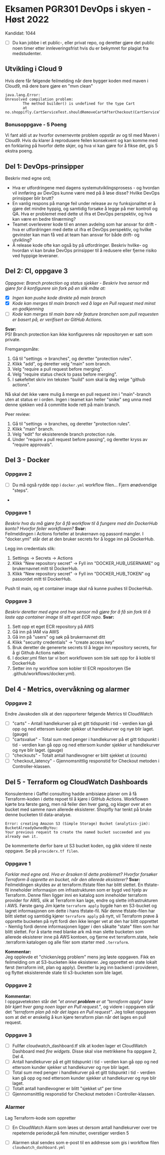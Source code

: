 # Eksamen PGR301 DevOps i skyen - Høst 2022
Kandidat: 1044

* [ ] Du kan jobbe i et public-, eller privat repo, og deretter gjøre det public noen timer etter innleveringsfrist hvis du er bekymret for plagiat fra medstudenter.

## Utvikling i Cloud 9
Hvis dere får følgende feilmelding når dere bygger koden med maven i Cloud9, må dere bare gjøre en "mvn clean"

```text
java.lang.Error: 
Unresolved compilation problem: 
        The method builder() is undefined for the type Cart
        at no.shoppifly.CartServiceTest.shouldRemoveCartAfterCheckout(CartServiceTest.java:13)
```

### Bonusoppgave - 5 Poeng

Vi fant aldi ut av hvorfor ovnernevnte problem oppstår av og til med Maven i Cloud9. Hvis du klarer å reprodusere feilen konsekvent
og kan komme med en forklaring på hvorfor dette skjer, og hva vi kan gjøre for å fikse det, gis 5 ekstra poeng. 

## Del 1: DevOps-prinsipper

Beskriv med egne ord;

* Hva er utfordringene med dagens systemutviklingsprosess - og hvordan vil innføring av DevOps kunne være med på å løse
  disse? Hvilke DevOps prinsipper blir brutt?
* En vanlig respons på mange feil under release av ny funksjonalitet er å gjøre det mindre hyppig, og samtidig forsøke å legge på mer kontroll og QA. Hva er problemet med dette ut ifra et DevOps perspektiv, og hva kan være en bedre tilnærming?
* Teamet overleverer kode til en annen avdelng som har ansvar for drift - hva er utfordringen med dette ut ifra et DevOps perspektiv, og hvilke gevinster kan man få ved at team han ansvar for både drift- og utvikling? 
* Å release kode ofte kan også by på utfordringer. Beskriv hvilke- og hvordan vi kan bruke DevOps prinsipper til å redusere
  eller fjerne risiko ved hyppige leveraner.

## Del 2: CI, oppgave 3
*Oppgave:* 
*Branch protection og status sjekker - Beskriv hva sensor må gjøre for å konfigurere sin fork på en slik måte at:*
* [x] *Ingen kan pushe kode direkte på main branch*
* [x] *Kode kan merges til main branch ved å lage en Pull request med minst en godkjenning*
* [ ] *Kode kan merges til main bare når feature branchen som pull requesten er basert på, er verifisert av GitHub Actions.*

**Svar:**\
PS! Branch protection kan ikke konfigureres når repositoryen er satt som private.

Fremgangsmåte:
1. Gå til "settings -> branches", og deretter "protection rules".
2. Klikk "add", og deretter velg "main" som branch.
3. Velg "require a pull request before merging".
4. Velg "require status check to pass before merging".
5. I søkefeltet skriv inn teksten "build" som skal la deg velge "github actions".
 
Nå skal det ikke være mulig å merge en pull request inn i "main"-branch uten at status er i orden. Ingen i teamet kan heller "snike" seg unna med denne sjekken ved å committe kode rett på main branch.

Peer review:
1. Gå til "settings -> branches, og deretter "protection rules".
2. Klikk "main" branch.
3. Velg "edit" for eksisterende branch protection rule.
4. Under "require a pull request before passing", og deretter kryss av "require approvals".

## Del 3 - Docker
### Oppgave 2
* [ ] Du må også rydde opp i ```docker.yml``` workflow filen... Fjern ønødvendige "steps".
* 
### Oppgave 1
*Beskriv hva du må gjøre for å få workflow til å fungere med din DockerHub konto? Hvorfor feiler workflowen?*
**Svar:**\
Feilmeldingen i Actions forteller at brukernavn og passord mangler. 
I "docker.yml" står det at den bruker secrets for å logge inn på DockerHub. 

Legg inn credentials slik:
1. Settings -> Secrets -> Actions
2. Klikk "New repository secret" -> Fyll inn "DOCKER_HUB_USERNAME" og brukernavnet mitt til DockerHub.
3. Klikk "New repository secret" -> Fyll inn "DOCKER_HUB_TOKEN" og passordet mitt til DockerHub.

Push til main, og et container image skal nå kunne pushes til DockerHub.

### Oppgave 3
*Beskriv deretter med egne ord hva sensor må gjøre for å få sin fork til å laste opp container image til sitt eget ECR repo.*
**Svar:** 
1. Sett opp et eget ECR repository på AWS
2. Gå inn på IAM via AWS
3. Gå inn på "users" og søk på brukernavnet ditt
4. Klikk "security credentials" -> "create access key"
5. Bruk deretter de genererte secrets til å legge inn repository secrets, for å gi Github Actions nøkler.
6. I docker.yml filen tar vi bort workflowen som ble satt opp for å koble til DockerHub
7. Setter inn ny workflow som kobler til ECR repositoryen (Se .github/workflows/docker.yml).

## Del 4 - Metrics, overvåkning og alarmer
### Oppgave 2
Endre Javakoden slik at den rapporterer følgende Metrics til CloudWatch
* [ ] "carts" -  Antall handlekurver på et gitt tidspunkt i tid - verdien kan gå opp og ned ettersom kunder sjekker ut handlekurver og nye blir laget. (gauge)  
* [ ] "cartsvalue" - Total sum med penger i handlekurver på et gitt tidspunkt i tid - verdien kan gå opp og ned ettersom kunder sjekker ut handlekurver og nye blir laget. (gauge)
* [ ] "checkouts" - Totalt antall  handlevogner er blitt sjekket ut (counts)
* [ ] "checkout_latency" - Gjennomsnittlig responstid for Checkout metoden i Controller-klassen.

## Del 5 - Terraform og CloudWatch Dashboards
Konsulentene i Gaffel consulting hadde ambisiøse planer om å få Terraform-koden i dette repoet til å kjøre
i GitHub Actions. Workflowen kjørte bra første gang, men nå feiler den hver gang, og klager over at en bucket med samme navn allerede eksisterer.
Shopifly har tenkt på bruke denne bucketen til data-analyse.

```text
Error: creating Amazon S3 (Simple Storage) Bucket (analytics-jim): BucketAlreadyOwnedByYou: 
Your previous request to create the named bucket succeeded and you already own it.
```

De kommenterte derfor bare ut S3 bucket koden, og gikk videre til neste oppgave.
Se på ```providerx.tf filen```. 

### Oppgave 1
*Forklar med egne ord. Hva er årsaken til dette problemet? Hvorfor forsøker Terraform å opprette en bucket, når den allerede eksisterer?*
**Svar:**\
Feilmeldingen skyldes av at terraform.tfstate filen har blitt slettet. 
En tfstate-fil inneholder informasjon om infrastrukturen som er bygd ved hjelp
av Terraform.
Denne filen ligger inni en katalog som inneholder terraform provider for AWS, slik at Terraform kan lage, endre og slette infrastrukturen i AWS.
Første gang Jim kjørte ```terraform apply``` bygde han en S3-bucket og lagret informasjonen om dette i hans tfstate-fil. 
Når denne tfstate-filen har blitt slettet og samtidig kjører ```terraform apply``` på nytt, vil Terraform prøve å opprette bucketen på nytt fordi den ikke lenger vet at den har blitt opprettet - 
Nemlig fordi denne informasjonen ligger i den såkalte "state" filen som har blitt slettet.
For å starte med blanke ark må man slette bucketen som allerede eksisterer inne på AWS kontoen, og fjerne evt terraform.state, hele .terraform katalogen og alle filer som starter med ```.terraform```.

**Kommentar:**\
Jeg opplevde et "chicken/egg problem" mens jeg løste oppgaven. Fikk en feilmelding om at S3-bucketen ikke eksisterer. 
Jeg opprettet en state lokalt først (terraform init, plan og apply). 
Deretter la jeg inn backend i provideren, og flyttet eksisterende state til s3-bucketen som ble laget. 

### Oppgave 2
**Kommentar:**\
I oppgaveteksten står det *"et annet **problem** er at "terraform apply" bare blir kjørt hver  gang noen lager en Pull request."*,
og videre i oppgaven står det *"terraform plan på når det lages en Pull request"*. Jeg tolket oppgaven som at det er ønskelig å
kun kjøre terraform plan når det lages en pull request.

### Oppgave 3
* [ ] Fullfør cloudwatch_dashboard.tf slik at koden lager et CloudWatch Dashboard med *fire widgets*. Disse skal vise metrikkene fra oppgave 2, Del 4. 
* [ ] Antall handlekurver på et gitt tidspunkt i tid - verdien kan gå opp og ned ettersom kunder sjekker ut handlekurver og nye blir laget.
* [ ] Total sum med penger i handlekurver på et gitt tidspunkt i tid - verdien kan gå opp og ned ettersom kunder sjekker ut handlekurver og nye blir laget.
* [ ] Totalt antall  handlevogner er blitt "sjekket ut" per time
* [ ] Gjennomsnittlig responstid for Checkout metoden i Controller-klassen.

### Alarmer
Lag Terraform-kode som oppretter
* [ ] En CloudWatch Alarm  som løses ut dersom antall handlekurver over tre repeternde perioder,på fem minutter, overstiger verdien 5
* [ ] Alarmen skal sendes som e-post til en addresse som gis i workflow filen ```cloudwatch_dashboard.yml``` 

